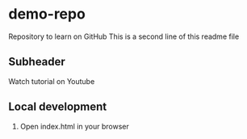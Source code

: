 # demo-repo

Repository to learn on GitHub
This is a second line of this readme file

## Subheader

Watch tutorial on Youtube

## Local development

1. Open index.html in your browser